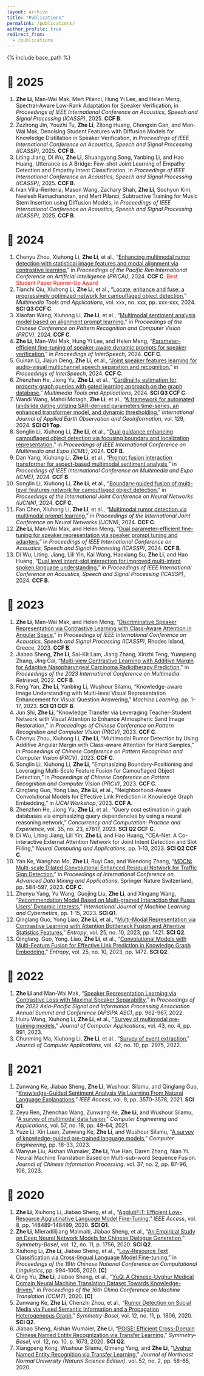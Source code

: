 ```yaml
---
layout: archive
title: "Publications"
permalink: /publications/
author_profile: true
redirect_from:
  - /publications
---
```


{% include base_path %}

📔 2025
==
1. **Zhe Li**, Man-Wai Mak, Mert Pilanci, Hung Yi Lee, and Helen Meng, Spectral-Aware Low-Rank Adaptation for Speaker Verification, in *Proceedings of IEEE International Conference on Acoustics, Speech and Signal Processing (ICASSP)*, 2025. **CCF B**.
1. Zezhong Jin, Youzhi Tu, **Zhe Li**, Zilong Huang, Chongxin Gan, and Man-Wai Mak,  Denoising Student Features with Diffusion Models for Knowledge Distillation in Speaker Verification, in *Proceedings of IEEE International Conference on Acoustics, Speech and Signal Processing (ICASSP)*, 2025. **CCF B**.
1. Liting Jiang, Di Wu, **Zhe Li**, Shuangyong Song, Yanbing Li, and Hao Huang, Utterance as A Bridge: Few-shot Joint Learning of Empathy Detection and Empathy Intent Classification, in *Proceedings of IEEE International Conference on Acoustics, Speech and Signal Processing (ICASSP)*, 2025. **CCF B**.
1. Ivan Villa-Renteria, Mason Wang, Zachary Shah, **Zhe Li**, Soohyun Kim, Neelesh Ramachandran, and Mert Pilanci, Subtractive Training for Music Stem Insertion using Diffusion Models, in *Proceedings of IEEE International Conference on Acoustics, Speech and Signal Processing (ICASSP)*, 2025. **CCF B**.

📔 2024
==
1. Chenyu Zhou, Xiuhong Li, **Zhe Li**, et al., “[Enhancing multimodal rumor detection with statistical image features and modal alignment via contrastive learning](https://link.springer.com/chapter/10.1007/978-981-96-0122-6_37),” in *Proceedings of the Pacific Rim International Conference on Artificial Intelligence (PRICAI)*, 2024. **CCF C**. <span style="color: red;">Best Student Paper Runner-Up Award </span>
1. Tianchi Qiu, Xiuhong Li, **Zhe Li**, et al., “[Locate, enhance and fuse: a progressively optimized network for camouflaged object detection](https://doi.org/10.1007/s11042-024-19891-5),” *Multimedia Tools and Applications*, vol. xxx, no. xxx, pp. xxx-xxx, 2024. **SCI Q3 CCF C**.
1. Xiaofan Wang, Xiuhong Li, **Zhe Li**, et al., “[Multimodal sentiment analysis model based on alignment prompt learning](#),” in *Proceedings of the Chinese Conference on Pattern Recognition and Computer Vision (PRCV)*, 2024. **CCF C**.
1. **Zhe Li**, Man-Wai Mak, Hung Yi Lee, and Helen Meng, “[Parameter-efficient fine-tuning of speaker-aware dynamic prompts for speaker verification](https://www.isca-archive.org/interspeech_2024/li24e_interspeech.pdf),” in *Proceedings of InterSpeech*, 2024. **CCF C**.
1. Guinan Li, Jiajun Deng, **Zhe Li**, et al., “[Joint speaker features learning for audio-visual multichannel speech separation and recognition](https://arxiv.org/pdf/2406.10152),” in *Proceedings of InterSpeech*, 2024. **CCF C**.
1. Zhenzhen He, Jiong Yu, **Zhe Li**, et al., “[Cardinality estimation for property graph queries with gated learning approach on the graph database](https://doi.org/10.1007/s11042-024-19215-7),” *Multimedia Tools and Applications*, 2024. **SCI Q3 CCF C**.
1. Wandi Wang, Mahdi Motagh, **Zhe Li**, et al., “[A framework for automated landslide dating utilizing SAR-derived parameters time-series, an enhanced transformer model, and dynamic thresholding](https://doi.org/10.1016/j.jag.2024.103795),” *International Journal of Applied Earth Observation and Geoinformation*, vol. 129, 2024. **SCI Q1 Top**.
1. Songlin Li, Xiuhong Li, **Zhe Li**, et al., “[Dual guidance enhancing camouflaged object detection via focusing boundary and localization representation](https://ieeexplore.ieee.org/document/10687574),” in *Proceedings of IEEE International Conference on Multimedia and Expo (ICME)*, 2024. **CCF B**.
1. Dan Yang, Xiuhong Li, **Zhe Li**, et al., “[Prompt fusion interaction transformer for aspect-based multimodal sentiment analysis](https://ieeexplore.ieee.org/document/10687885),” in *Proceedings of IEEE International Conference on Multimedia and Expo (ICME)*, 2024. **CCF B**.
1. Songlin Li, Xiuhong Li, **Zhe Li**, et al., “[Boundary-guided fusion of multi-level features network for camouflaged object detection](https://ieeexplore.ieee.org/document/10651185),” in *Proceedings of the International Joint Conference on Neural Networks (IJCNN)*, 2024. **CCF C**.
1. Fan Chen, Xiuhong Li, **Zhe Li**, et al., “[Multimodal rumor detection via multimodal prompt learning](https://ieeexplore.ieee.org/abstract/document/10650974),” in *Proceedings of the International Joint Conference on Neural Networks (IJCNN)*, 2024. **CCF C**.
1. **Zhe Li**, Man-Wai Mak, and Helen Meng, “[Dual parameter-efficient fine-tuning for speaker representation via speaker prompt tuning and adapters](https://ieeexplore.ieee.org/abstract/document/10447795),” in *Proceedings of IEEE International Conference on Acoustics, Speech and Signal Processing (ICASSP)*, 2024. **CCF B**.
1. Di Wu, Liting. Jiang, Lili Yin, Kai Wang, Haoxiang Su, **Zhe Li**, and Hao Huang, “[Dual level intent-slot interaction for improved multi-intent spoken language understanding](https://ieeexplore.ieee.org/document/10448206),” in *Proceedings of IEEE International Conference on Acoustics, Speech and Signal Processing (ICASSP)*, 2024. **CCF B**.

  
📔 2023
==
1. **Zhe Li**, Man-Wai Mak, and Helen Meng, “[Discriminative Speaker Representation via Contrastive Learning with Class-Aware Attention in Angular Space](https://arxiv.org/pdf/2210.16622.pdf),” in *Proceedings of IEEE International Conference on Acoustics, Speech and Signal Processing (ICASSP)*, Rhodes Island, Greece, 2023. **CCF B**.
1. Jiabao Sheng, **Zhe Li**, Sai-Kit Lam, Jiang Zhang, Xinzhi Teng, Yuanpeng Zhang, Jing Cai, “[Multi-view Contrastive Learning with Additive Margin for Adaptive Nasopharyngeal Carcinoma Radiotherapy Prediction](https://arxiv.org/pdf/2210.15201.pdf),” in *Proceedings of the 2023 International Conference on Multimedia Retrieval*, 2022. **CCF B**.
1. Feng Yan, **Zhe Li**, Yanbing Li, Wushour Silamu, “Knowledge-aware Image Understanding with Multi-level Visual Representation Enhancement for Visual Question Answering,” *Machine Learning*, pp. 1-17, 2023. **SCI Q1 CCF B**.
1. Jun Shi, **Zhe Li**, “Knowledge Transfer via Leveraging Teacher-Student Network with Visual Attention to Enhance Atmospheric Sand Image Restoration,” in *Proceedings of Chinese Conference on Pattern Recognition and Computer Vision (PRCV)*, 2023. **CCF C**.
1. Chenyu Zhou, Xiuhong Li, **Zhe Li**, “Multimodal Rumor Detection by Using Additive Angular Margin with Class-aware Attention for Hard Samples,” in *Proceedings of Chinese Conference on Pattern Recognition and Computer Vision (PRCV)*, 2023. **CCF C**.
1. Songlin Li, Xiuhong Li, **Zhe Li**, “Emphasizing Boundary-Positioning and Leveraging Multi-Scale Feature Fusion for Camouflaged Object Detection,” in *Proceedings of Chinese Conference on Pattern Recognition and Computer Vision (PRCV)*, 2023. **CCF C**.
1. Qinglang Guo, Yong Liao, **Zhe Li**, et al., “Neighborhood-Aware Convolutional Models for Effective Link Prediction in Knowledge Graph Embedding,” in *IJCAI Workshop*, 2023. **CCF A**.
1. Zhenzhen He, Jiong Yu, **Zhe Li**, et al., “Query cost estimation in graph databases via emphasizing query dependencies by using a neural reasoning network,” *Concurrency and Computation: Practice and Experience*, vol. 35, no. 23, e7817, 2023. **SCI Q2 CCF C**.
1. Di Wu, Liting Jiang, Lili Yin, **Zhe Li**, and Hao Huang, “CEA-Net: A Co-interactive External Attention Network for Joint Intent Detection and Slot Filling,” *Neural Computing and Applications*, pp. 1-13, 2023. **SCI Q2 CCF C**.
1. Yan Ke, Wanghao Mo, **Zhe Li**, Ruyi Cao, and Wendong Zhang, “[MDCN: Multi-scale Dilated Convolutional Enhanced Residual Network for Traffic Sign Detection](https://link.springer.com/chapter/10.1007/978-3-031-46661-8_39),” in *Proceedings of International Conference on Advanced Data Mining and Applications*, Springer Nature Switzerland, pp. 584-597, 2023. **CCF C**.
1. Zhenyu Yang, Yu Wang, Guojing Liu, **Zhe Li**, and Xingang Wang, “[Recommendation Model Based on Multi-grained Interaction that Fuses Users' Dynamic Interests](https://link.springer.com/article/10.1007/s13042-023-01821-w),” *International Journal of Machine Learning and Cybernetics*, pp. 1-15, 2023. **SCI Q1**.
1. Qinglang Guo, Yong Liao, **Zhe Li**, et al., “[Multi-Modal Representation via Contrastive Learning with Attention Bottleneck Fusion and Attentive Statistics Features](https://www.mdpi.com/1099-4300/25/10/1421),” *Entropy*, vol. 25, no. 10, 2023, pp. 1421. **SCI Q2**.
1. Qinglang. Guo, Yong. Liao, **Zhe Li**, et al., “[Convolutional Models with Multi-Feature Fusion for Effective Link Prediction in Knowledge Graph Embedding](https://www.mdpi.com/1099-4300/25/10/1472),” *Entropy*, vol. 25, no. 10, 2023, pp. 1472. **SCI Q2**.

📔 2022
==
1. **Zhe Li** and Man-Wai Mak, “[Speaker Representation Learning via Contrastive Loss with Maximal Speaker Separability](http://www.eie.polyu.edu.hk/~mwmak/papers/apsipa22.pdf),” in *Proceedings of the 2022 Asia-Pacific Signal and Information Processing Association Annual Summit and Conference (APSIPA ASC)*, pp. 962-967, 2022.
1. Huiru Wang, Xiuhong Li, **Zhe Li**, et al., "[Survey of multimodal pre-training models](https://www.joca.cn/EN/10.11772/j.issn.1001-9081.2022020296)," *Journal of Computer Applications*, vol. 43, no. 4, pp. 991, 2023.
1. Chunming Ma, Xiuhong Li, **Zhe Li**, et al., "[Survey of event extraction](https://www.joca.cn/CN/abstract/abstract25696.shtml)," *Journal of Computer Applications*, vol. 42, no. 10, pp. 2975, 2022.

📔 2021
==
1. Zunwang Ke, Jiabao Sheng, **Zhe Li**, Wushour. Silamu, and Qinglang Guo, “[Knowledge-Guided Sentiment Analysis Via Learning From Natural Language Explanations](https://ieeexplore.ieee.org/stamp/stamp.jsp?tp=&arnumber=9316242),” *IEEE Access*, vol. 9, pp. 3570-3578, 2021. **SCI Q1**.
1. Zeyu Ren, Zhenchao Wang, Zunwang Ke, **Zhe Li**, and Wushour Silamu, “[A survey of multimodal data fusion](http://cea.ceaj.org/CN/abstract/abstract39897.shtml),” *Computer Engineering and Applications*, vol. 57, no. 18, pp. 49-64, 2021.
1. Yuze Li, Xin Luan, Zunwang Ke, **Zhe Li**, and Wushour Silamu, “[A survey of knowledge-guided pre-trained language models](http://www.ecice06.com/CN/10.19678/j.issn.1000-3428.0060823#1),” *Computer Engineering*, pp. 18-33, 2023.
1. Wanyue Liu, Aishan Wumaier, **Zhe Li**, Yue Han, Daren Zhang, Nian Yi. Neural Machine Translation Based on Multi-sub-word Sequence Fusion. *Journal of Chinese Information Processing*. vol. 37, no. 2, pp. 87-96, 106, 2023.

📔 2020
==
1. **Zhe Li**, Xiuhong Li, Jiabao Sheng, et al., “[AgglutiFiT: Efficient Low-Resource Agglutinative Language Model Fine-Tuning](https://ieeexplore.ieee.org/stamp/stamp.jsp?tp=&arnumber=9164940),” *IEEE Access*, vol. 8, pp. 148489-148499, 2020. **SCI Q1**.
1. **Zhe Li**, Mieradilijiang Maimaiti, Jiabao Sheng, et al., “[An Empirical Study on Deep Neural Network Models for Chinese Dialogue Generation](https://www.mdpi.com/2073-8994/12/11/1756/htm),” *Symmetry-Basel*, vol. 12, no. 11, p. 1756, 2020. **SCI Q2**.
1. Xiuhong Li, **Zhe Li**, Jiabao Sheng, et al., “[Low-Resource Text Classification via Cross-lingual Language Model Fine-tuning](https://aclanthology.org/2020.ccl-1.92.pdf),” in *Proceedings of the 19th Chinese National Conference on Computational Linguistics*, pp. 994-1005, 2020. **[C]**
1. Qing Yu, **Zhe Li**, Jiabao Sheng, et al., “[YuQ: A Chinese-Uyghur Medical Domain Neural Machine Translation Dataset Towards Knowledge-driven](http://sc.cipsc.org.cn/mt/conference/2020/papers/T20-1004.pdf),” in *Proceedings of the 16th China Conference on Machine Translation (CCMT)*, 2020. **[C]**
1. Zunwang Ke, **Zhe Li**, Chenzhi Zhou, et al., “[Rumor Detection on Social Media via Fused Semantic Information and a Propagation Heterogeneous Graph](https://www.mdpi.com/2073-8994/12/11/1806),” *Symmetry-Basel*, vol. 12, no. 11, p. 1806, 2020. **SCI Q2**.
1. Jiabao Sheng, Aishan Wumaier, **Zhe Li**, “[POISE: Efficient Cross-Domain Chinese Named Entity Recognization via Transfer Learning](https://www.mdpi.com/2073-8994/12/10/1673),” *Symmetry-Basel*, vol. 12, no. 10, p. 1673, 2020. **SCI Q2**.
1. Xiangpeng Kong, Wushour Silamu, Qimeng Yang, and **Zhe Li**, “[Uyghur Named Entity Recognition via Transfer Learning](https://www.cnki.com.cn/Article/CJFDTotal-DBSZ202002010.htm),” *Journal of Northeast Normal University (Natural Science Edition)*, vol. 52, no. 2, pp. 58–65, 2020.
